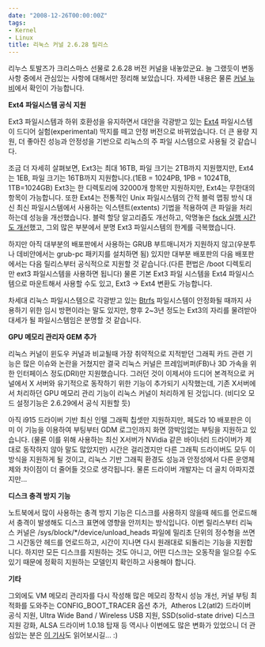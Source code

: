 ```yaml
---
date: "2008-12-26T00:00:00Z"
tags:
- Kernel
- Linux
title: 리눅스 커널 2.6.28 릴리스
---
```


리누스 토발즈가 크리스마스 선물로 2.6.28 버전 커널을 내놓았군요. 늘 그랬듯이 변동사항 중에서 관심있는 사항에 대해서만 정리해 보았습니다. 자세한 내용은 물론 [커널 뉴비](http://kernelnewbies.org/Linux_2_6_28)에서 확인이 가능합니다.

**Ext4 파일시스템 공식 지원**

Ext3 파일시스템과 하위 호환성을 유지하면서 대안을 각광받고 있는 [Ext4](http://kernelnewbies.org/Ext4) 파일시스템이 드디어 실험(experimental) 딱지를 떼고 안정 버전으로 바뀌었습니다. 더 큰 용량 지원, 더 좋아진 성능과 안정성을 기반으로 리눅스의 주 파일 시스템으로 사용될 것 같습니다.

조금 더 자세히 살펴보면, Ext3는 최대 16TB, 파일 크기는 2TB까지 지원했지만, Ext4는 1EB, 파일 크기는 16TB까지 지원합니다.(1EB = 1024PB, 1PB = 1024TB, 1TB=1024GB) Ext3는 한 디렉토리에 32000개 항목만 지원하지만, Ext4는 무한대의 항목이 가능합니다. 또한 Ext4는 전통적인 Unix 파일시스템의 간적 블럭 맵핑 방식 대신 최신 파일시스템에서 사용하는 익스텐트(extents) 기법을 적용하여 큰 파일을 처리하는데 성능을 개선했습니다. 블럭 할당 알고리즘도 개선하고, 악명놓은 [fsck 실행 시간도 개선](http://kerneltrap.org/Linux/Improving_fsck_Speeds_in_Ext4)했고, 그외 많은 부분에서 분명 Ext3 파일시스템의 한계를 극복했습니다.

하지만 아직 대부분의 배포판에서 사용하는 GRUB 부트매니저가 지원하지 않고(우분투나 데비안에서는 grub-pc 패키지를 설치하면 됨) 있지만 대부분 배포판의 다음 배포판에서는 다음 릴리스부터 공식적으로 지원할 것 같습니다.(다른 편법은 /boot 디렉토리만 ext3 파일시스템을 사용하면 됩니다) 물론 기본 Ext3 파일 시스템을 Ext4 파일시스템으로 마운트해서 사용할 수도 있고, Ext3 -\> Ext4 변환도 가능합니다.

차세대 리눅스 파일시스템으로 각광받고 있는 [Btrfs](http://btrfs.wiki.kernel.org/index.php/Main_Page) 파일시스템이 안정화될 때까지 사용하기 위한 임시 방편이라는 말도 있지만, 향후 2~3년 정도는 Ext3의 자리를 물려받아 대세가 될 파일시스템임은 분명할 것 같습니다.

**GPU 메모리 관리자 GEM 추가**

리눅스 커널이 윈도우 커널과 비교될때 가장 취약적으로 지적받던 그래픽 카드 관련 기능은 많은 이슈와 논란을 거쳤지만 결국 리눅스 커널은 프레임버퍼(FB)나 3D 가속을 위한 인터페이스 정도(DRI)만 지원했습니다. 그러던 것이 이제서야 드디어 본격적으로 커널에서 X 서버와 유기적으로 동작하기 위한 기능이 추가되기 시작했는데, 기존 X서버에서 처리하던 GPU 메모리 관리 기능이 리눅스 커널이 처리하게 된 것입니다. (비디오 모드 설정기능은 2.6.29에서 공식 지원할 듯)

아직 i915 드라이버 기반 최신 인텔 그래픽 칩셋만 지원하지만, 페도라 10 배포판은 이미 이 기능을 이용하여 부팅부터 GDM 로그인까지 화면 깜박임없는 부팅을 지원하고 있습니다. (물론 이를 위해 사용하는 최신 X서버가 NVidia 같은 바이너리 드라이버가 제대로 동작하지 않아 말도 많았지만) 시간은 걸리겠지만 다른 그래픽 드라이버도 모두 이 방식을 지원하게 될 것이고, 리눅스 기반 그래픽 환경도 성능과 안정성에서 다른 운영체제와 차이점이 더 줄어들 것으로 생각됩니다. 물론 드라이버 개발자는 더 골치 아파지겠지만...

**디스크 충격 방지 기능**

노트북에서 많이 사용하는 충격 방지 기능은 디스크를 사용하지 않을때 헤드를 언로드해서 충격이 발생해도 디스크 표면에 영향을 안끼치는 방식입니다. 이번 릴리스부터 리눅스 커널은 /sys/block/\*/device/unload\_heads 파일에 밀리초 단위의 정수형을 쓰면 그 시간동안 헤드를 언로드하고, 시간이 지나면 다시 원래대로 되돌리는 기능을 지원합니다. 하지만 모든 디스크를 지원하는 것도 아니고, 어떤 디스크는 오동작을 일으킬 수도 있기 때문에 정확히 지원하는 모델인지 확인하고 사용해야 합니다.

**기타**

그외에도 VM 메모리 관리자를 다시 작성해 많은 메모리 장착시 성능 개선, 커널 부팅 최적화를 도와주는 CONFIG\_BOOT\_TRACER 옵션 추가,  Atheros L2(atl2) 드라이버 공식 지원, Ultra Wide Band / Wireless USB 지원, SSD(solid-state drive) 디스크 지원 강화, ALSA 드라이버 1.0.18 탑재 등 역시나 이번에도 많은 변화가 있었으니 더 관심있는 분은 [이 기사](http://www.heise-online.co.uk/open/Kernel-Log-Higher-and-Further-The-innovations-of-Linux-2-6-28--/features/112299/0)도 읽어보시길... :)
